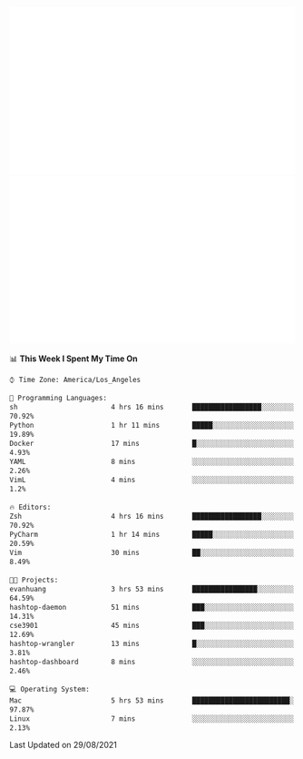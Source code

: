 <a href="https://github.com/jstrieb/github-stats">
 
![](https://github.com/evanhuang117/github-stats/blob/master/generated/overview.svg)
![](https://github.com/evanhuang117/github-stats/blob/master/generated/languages.svg)

</a>

<!--START_SECTION:waka-->
📊 **This Week I Spent My Time On** 

```text
⌚︎ Time Zone: America/Los_Angeles

💬 Programming Languages: 
sh                       4 hrs 16 mins       █████████████████░░░░░░░░   70.92% 
Python                   1 hr 11 mins        █████░░░░░░░░░░░░░░░░░░░░   19.89% 
Docker                   17 mins             █░░░░░░░░░░░░░░░░░░░░░░░░   4.93% 
YAML                     8 mins              ░░░░░░░░░░░░░░░░░░░░░░░░░   2.26% 
VimL                     4 mins              ░░░░░░░░░░░░░░░░░░░░░░░░░   1.2%

🔥 Editors: 
Zsh                      4 hrs 16 mins       █████████████████░░░░░░░░   70.92% 
PyCharm                  1 hr 14 mins        █████░░░░░░░░░░░░░░░░░░░░   20.59% 
Vim                      30 mins             ██░░░░░░░░░░░░░░░░░░░░░░░   8.49%

🐱‍💻 Projects: 
evanhuang                3 hrs 53 mins       ████████████████░░░░░░░░░   64.59% 
hashtop-daemon           51 mins             ███░░░░░░░░░░░░░░░░░░░░░░   14.31% 
cse3901                  45 mins             ███░░░░░░░░░░░░░░░░░░░░░░   12.69% 
hashtop-wrangler         13 mins             █░░░░░░░░░░░░░░░░░░░░░░░░   3.81% 
hashtop-dashboard        8 mins              ░░░░░░░░░░░░░░░░░░░░░░░░░   2.46%

💻 Operating System: 
Mac                      5 hrs 53 mins       ████████████████████████░   97.87% 
Linux                    7 mins              ░░░░░░░░░░░░░░░░░░░░░░░░░   2.13%

```


 Last Updated on 29/08/2021
<!--END_SECTION:waka-->
